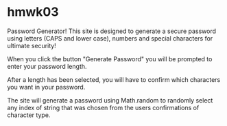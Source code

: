 # hmwk03
Password Generator!
This site is designed to generate a secure password using letters (CAPS and lower case), numbers and special characters for ultimate security!

When you click the button "Generate Password" you will be prompted to enter your password length.

After a length has been selected, you will have to confirm which characters you want in your password.

The site will generate a password using Math.random to randomly select any index of string that was chosen from the users confirmations of character type.